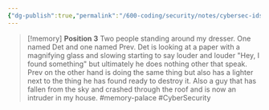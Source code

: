 ```yaml
---
{"dg-publish":true,"permalink":"/600-coding/security/notes/cybersec-ids-and-ips-memory/","tags":["CyberSecurity"]}
---
```


> [!memory] 
> **Position 3**
> Two people standing around my dresser. One named Det and one named Prev. 
> Det is looking at a paper with a magnifying glass and slowing starting to say louder and louder "Hey, I found something" but ultimately he does nothing other that speak. 
> Prev on the other hand is doing the same thing but also has a lighter next to the thing he has found ready to destroy it. Also a guy that has fallen from the sky and crashed through the roof and is now an intruder in my house. 
> #memory-palace #CyberSecurity 